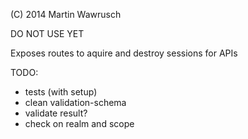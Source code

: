 (C) 2014 Martin Wawrusch

DO NOT USE YET

Exposes routes to aquire and destroy sessions for APIs

TODO:

* tests (with setup)
* clean validation-schema
* validate result?
* check on realm and scope
